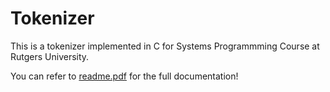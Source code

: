 # Tokenizer

This is a tokenizer implemented in C for Systems Programmming Course at Rutgers University.

You can refer to [readme.pdf](readme.pdf) for the full documentation! 




